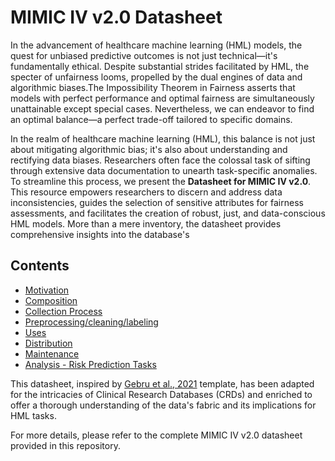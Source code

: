 # MIMIC IV v2.0 Datasheet

In the advancement of healthcare machine learning (HML) models, the quest for unbiased predictive outcomes is not just technical—it's fundamentally ethical. Despite substantial strides facilitated by HML, the specter of unfairness looms, propelled by the dual engines of data and algorithmic biases.The Impossibility Theorem in Fairness asserts that models with perfect performance and optimal fairness are simultaneously unattainable except special cases. Nevertheless, we can endeavor to find an optimal balance—a perfect trade-off tailored to specific domains. 

In the realm of healthcare machine learning (HML), this balance is not just about mitigating algorithmic bias; it's also about understanding and rectifying data biases. Researchers often face the colossal task of sifting through extensive data documentation to unearth task-specific anomalies. To streamline this process, we present the **Datasheet for MIMIC IV v2.0**. This resource empowers researchers to discern and address data inconsistencies, guides the selection of sensitive attributes for fairness assessments, and facilitates the creation of robust, just, and data-conscious HML models. More than a mere inventory, the datasheet provides comprehensive insights into the database's 

## Contents
- [Motivation](MOTIVATION.md)
- [Composition](COMPOSITION.md)
- [Collection Process](COLLECTION_PROCESS.md)
- [Preprocessing/cleaning/labeling](PREPROCESSING_CLEANING_LABELING.md)
- [Uses](USES.md)
- [Distribution](DISTRIBUTION.md)
- [Maintenance](MAINTENANCE.md)
- [Analysis - Risk Prediction Tasks](ANALYSIS_RISK_PREDICTION_TASKS.md)

This datasheet, inspired by [Gebru et al., 2021](https://dl.acm.org/doi/pdf/10.1145/3458723) template, has been adapted for the intricacies of Clinical Research Databases (CRDs) and enriched to offer a thorough understanding of the data's fabric and its implications for HML tasks.


For more details, please refer to the complete MIMIC IV v2.0 datasheet provided in this repository.
